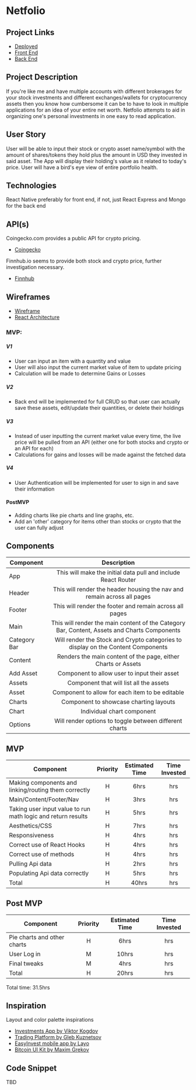 # Netfolio

## Project Links

- [Deployed](#)
- [Front End](#)
- [Back End](#)


## Project Description

If you're like me and have multiple accounts with different brokerages for your stock investments and different exchanges/wallets for cryptocurrency assets then you know how cumbersome it can be to have to look in multiple applications for an idea of your entire net worth. Netfolio attempts to aid in organizing one's personal investments in one easy to read application. 

## User Story

User will be able to input their stock or crypto asset name/symbol with the amount of shares/tokens they hold plus the amount in USD they invested in said asset. The App will display their holding's value as it related to today's price. User will have a bird's eye view of entire portfolio health. 

## Technologies

React Native preferably for front end, if not, just React
Express and Mongo for the back end

## API(s)

Coingecko.com provides a public API for crypto pricing. 
 - [Coingecko](https://www.coingecko.com/en/api/documentation)

Finnhub.io seems to provide both stock and crypto price, further investigation necessary. 
 - [Finnhub](https://finnhub.io/docs/api/quote)



## Wireframes

- [Wireframe](https://res.cloudinary.com/ds2rdojzc/image/upload/v1639689826/CryptoDreamsApp/Screen_Shot_2021-12-16_at_12.03.09_PM_xx7f4v.png)
- [React Architecture](https://res.cloudinary.com/ds2rdojzc/image/upload/a_270/v1639689844/CryptoDreamsApp/Netfolio_Arch_kxk12c.jpg)


### MVP:

##### V1

- User can input an item with a quantity and value
- User will also input the current market value of item to update pricing
- Calculation will be made to determine Gains or Losses

##### V2

- Back end will be implemented for full CRUD so that user can actually save these assets, edit/update their quantities, or delete their holdings

##### V3

- Instead of user inputting the current market value every time, the live price will be pulled from an API (either one for both stocks and crypto or an API for each)
- Calculations for gains and losses will be made against the fetched data

##### V4 

- User Authentication will be implemented for user to sign in and save their information


#### PostMVP 
- Adding charts like pie charts and line graphs, etc.
- Add an 'other' category for items other than stocks or crypto that the user can fully adjust


## Components

| Component | Description | 
| --- | :---: |  
| App | This will make the initial data pull and include React Router| 
| Header | This will render the header housing the nav and remain across all pages | 
| Footer | This will render the footer and remain across all pages |
| Main | This will render the main content of the Category  Bar, Content, Assets and Charts Components |
| Category Bar | Will render the Stock and Crypto categories to display on the Content Components | 
| Content | Renders the main content of the page, either Charts or Assets |
| Add Asset | Component to allow user to input their asset |
| Assets | Component that will list all the assets |
| Asset | Component to allow for each item to be editable |
| Charts | Component to showcase charting layouts |
| Chart | Individual chart component |
| Options| Will render options to toggle between different charts |


## MVP

| Component | Priority | Estimated Time | Time Invested |
| --- | :---: |  :---: | :---: | 
| Making components and linking/routing them correctly | H | 6hrs|  hrs | 
| Main/Content/Footer/Nav | H | 3hrs|  hrs | 
| Taking user input value to run math logic and return results | H | 5hrs|  hrs | 
| Aesthetics/CSS | H | 7hrs|  hrs | 
| Responsiveness | H | 4hrs|  hrs | 
| Correct use of React Hooks | H | 4hrs|  hrs | 
| Correct use of methods | H | 4hrs|  hrs | 
| Pulling Api data | H | 2hrs|  hrs | 
| Populating Api data correctly | H | 5hrs|  hrs | 
| Total | H | 40hrs| hrs |

## Post MVP

| Component | Priority | Estimated Time | Time Invested |
| --- | :---: |  :---: | :---: | 
| Pie charts and other charts | H | 6hrs|  hrs | 
| User Log in | M | 10hrs|  hrs |
| Final tweaks | M | 4hrs | hrs |  
| Total | H | 20hrs| hrs |


Total time: 31.5hrs


## Inspiration
Layout and color palette inspirations
 - [Investments App by Viktor Kogdov](https://www.behance.net/gallery/111508221/Investments-app?tracking_source=search_projects_recommended%7Cstock%20app)
 - [Trading Platform by Gleb Kuznetsov](https://dribbble.com/shots/15258817-Trading-platform-graphic) 
 - [EasyInvest mobile app by Layo](https://dribbble.com/shots/16910736-EasyInvest-mobile-app) 
 - [Bitcoin UI Kit by Maxim Grekov](https://www.behance.net/gallery/62362875/Stock-exchangeBitcoin-UI-Kit-for-Cryptocurrency-Vol-01?tracking_source=search_projects_recommended%7Cstock%20app) 

## Code Snippet

TBD

